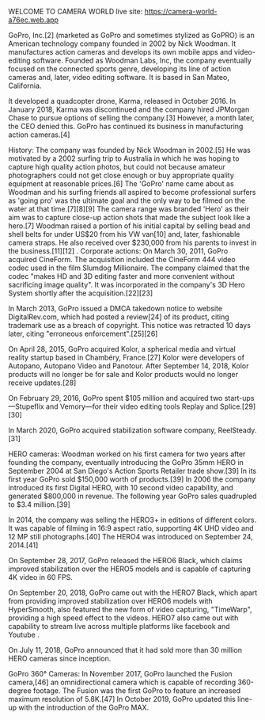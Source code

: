 WELCOME TO CAMERA WORLD
live site: https://camera-world-a76ec.web.app

GoPro, Inc.[2] (marketed as GoPro and sometimes stylized as GoPRO) is an American technology company founded in 2002 by Nick Woodman. It manufactures action cameras and develops its own mobile apps and video-editing software. Founded as Woodman Labs, Inc, the company eventually focused on the connected sports genre, developing its line of action cameras and, later, video editing software. It is based in San Mateo, California.

It developed a quadcopter drone, Karma, released in October 2016. In January 2018, Karma was discontinued and the company hired JPMorgan Chase to pursue options of selling the company.[3] However, a month later, the CEO denied this. GoPro has continued its business in manufacturing action cameras.[4]

History:
The company was founded by Nick Woodman in 2002.[5] He was motivated by a 2002 surfing trip to Australia in which he was hoping to capture high quality action photos, but could not because amateur photographers could not get close enough or buy appropriate quality equipment at reasonable prices.[6] The 'GoPro' name came about as Woodman and his surfing friends all aspired to become professional surfers as 'going pro' was the ultimate goal and the only way to be filmed on the water at that time.[7][8][9] The camera range was branded 'Hero' as their aim was to capture close-up action shots that made the subject look like a hero.[7] Woodman raised a portion of his initial capital by selling bead and shell belts for under US$20 from his VW van[10] and, later, fashionable camera straps. He also received over $230,000 from his parents to invest in the business.[11][12]
.
Corporate actions:
On March 30, 2011, GoPro acquired CineForm. The acquisition included the CineForm 444 video codec used in the film Slumdog Millionaire. The company claimed that the codec "makes HD and 3D editing faster and more convenient without sacrificing image quality". It was incorporated in the company's 3D Hero System shortly after the acquisition.[22][23]

In March 2013, GoPro issued a DMCA takedown notice to website DigitalRev.com, which had posted a review[24] of its product, citing trademark use as a breach of copyright. This notice was retracted 10 days later, citing "erroneous enforcement".[25][26]

On April 28, 2015, GoPro acquired Kolor, a spherical media and virtual reality startup based in Chambéry, France.[27] Kolor were developers of Autopano, Autopano Video and Panotour. After September 14, 2018, Kolor products will no longer be for sale and Kolor products would no longer receive updates.[28]

On February 29, 2016, GoPro spent $105 million and acquired two start-ups—Stupeflix and Vemory—for their video editing tools Replay and Splice.[29][30]

In March 2020, GoPro acquired stabilization software company, ReelSteady.[31]

HERO cameras:
Woodman worked on his first camera for two years after founding the company, eventually introducing the GoPro 35mm HERO in September 2004 at San Diego's Action Sports Retailer trade show.[39] In its first year GoPro sold $150,000 worth of products.[39] In 2006 the company introduced its first Digital HERO, with 10 second video capability, and generated $800,000 in revenue. The following year GoPro sales quadrupled to $3.4 million.[39]

In 2014, the company was selling the HERO3+ in editions of different colors. It was capable of filming in 16:9 aspect ratio, supporting 4K UHD video and 12 MP still photographs.[40] The HERO4 was introduced on September 24, 2014.[41]

On September 28, 2017, GoPro released the HERO6 Black, which claims improved stabilization over the HERO5 models and is capable of capturing 4K video in 60 FPS.

On September 20, 2018, GoPro came out with the HERO7 Black, which apart from providing improved stabilization over HERO6 models with HyperSmooth, also featured the new form of video capturing, "TimeWarp", providing a high speed effect to the videos. HERO7 also came out with capability to stream live across multiple platforms like facebook and Youtube .

On July 11, 2018, GoPro announced that it had sold more than 30 million HERO cameras since inception.

GoPro 360° Cameras:
In November 2017, GoPro launched the Fusion camera,[46] an omnidirectional camera which is capable of recording 360-degree footage. The Fusion was the first GoPro to feature an increased maximum resolution of 5.8K.[47] In October 2019, GoPro updated this line-up with the introduction of the GoPro MAX.
